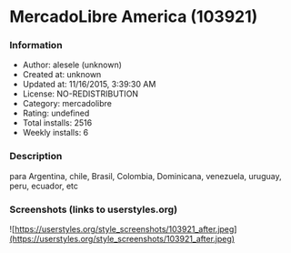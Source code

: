 # MercadoLibre America (103921)

### Information
- Author: alesele (unknown)
- Created at: unknown
- Updated at: 11/16/2015, 3:39:30 AM
- License: NO-REDISTRIBUTION
- Category: mercadolibre
- Rating: undefined
- Total installs: 2516
- Weekly installs: 6


### Description
para Argentina, chile, Brasil, Colombia, Dominicana, venezuela, uruguay, peru, ecuador, etc


### Screenshots (links to userstyles.org)
![https://userstyles.org/style_screenshots/103921_after.jpeg](https://userstyles.org/style_screenshots/103921_after.jpeg)


